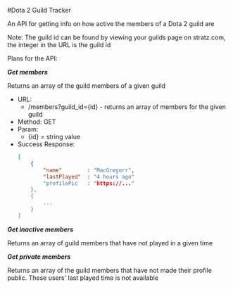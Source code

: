 #Dota 2 Guild Tracker

An API for getting info on how active the members of a Dota 2 guild are

Note: The guild id can be found by viewing your guilds page on stratz.com, the integer in the URL is the guild id

Plans for the API:

***Get members***

Returns an array of the guild members of a given guild

* URL:
	* /members?guild_id={id} - returns an array of members for the given guild
* Method: GET
* Param:
	* {id} = string value
* Success Response:
	```json
	[
		{
			"name"        : "MacGregorr",
			"lastPlayed"  : "4 hours ago"
			"profilePic   : "https://..."
		},
		{
			...
		}
	]
	```

***Get inactive members***

Returns an array of guild members that have not played in a given time

***Get private members***

Returns an array of the guild members that have not made their profile public. These users' last played time is not available
